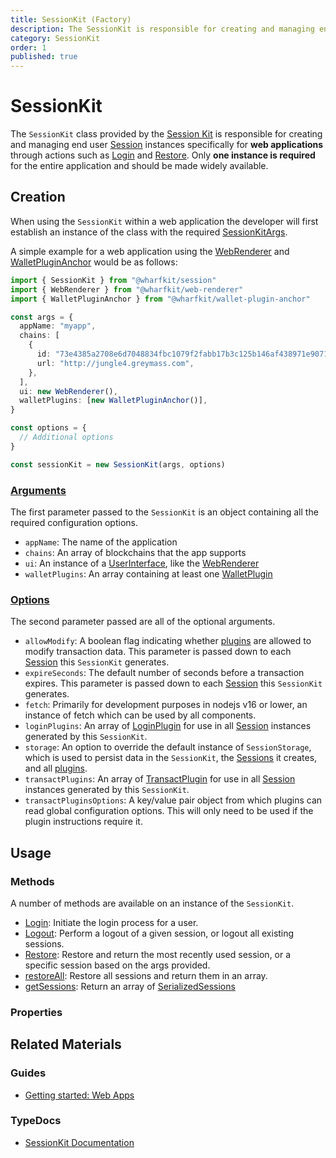 ```yaml
---
title: SessionKit (Factory)
description: The SessionKit is responsible for creating and managing end user Session instances for web applications through methods such as login and restore.
category: SessionKit
order: 1
published: true
---
```


# SessionKit

The `SessionKit` class provided by the [Session Kit](/docs/sessionkit) is responsible for creating and managing end user [Session](/docs/sessionkit/session) instances specifically for **web applications** through actions such as [Login](/docs/sessionkit/login) and [Restore](/docs/sessionkit/restore). Only **one instance is required** for the entire application and should be made widely available.

## Creation

When using the `SessionKit` within a web application the developer will first establish an instance of the class with the required [SessionKitArgs](https://wharfkit.github.io/session/interfaces/SessionKitArgs.html).

A simple example for a web application using the [WebRenderer](/docs/sessionkit/web-renderer) and [WalletPluginAnchor](#) would be as follows:

```ts
import { SessionKit } from "@wharfkit/session"
import { WebRenderer } from "@wharfkit/web-renderer"
import { WalletPluginAnchor } from "@wharfkit/wallet-plugin-anchor"

const args = {
  appName: "myapp",
  chains: [
    {
      id: "73e4385a2708e6d7048834fbc1079f2fabb17b3c125b146af438971e90716c4d",
      url: "http://jungle4.greymass.com",
    },
  ],
  ui: new WebRenderer(),
  walletPlugins: [new WalletPluginAnchor()],
}

const options = {
  // Additional options
}

const sessionKit = new SessionKit(args, options)
```

### [Arguments](https://wharfkit.github.io/session/interfaces/SessionKitArgs.html)

The first parameter passed to the `SessionKit` is an object containing all the required configuration options.

- `appName`: The name of the application
- `chains`: An array of blockchains that the app supports
- `ui`: An instance of a [UserInterface](/docs/sessionkit/user-interface), like the [WebRenderer](/docs/sessionkit/web-renderer)
- `walletPlugins`: An array containing at least one [WalletPlugin](/docs/sessionkit/wallet-plugin)

### [Options](https://wharfkit.github.io/session/interfaces/SessionKitOptions.html)

The second parameter passed are all of the optional arguments.

- `allowModify`: A boolean flag indicating whether [plugins](#) are allowed to modify transaction data. This parameter is passed down to each [Session](/docs/sessionkit/session) this `SessionKit` generates.
- `expireSeconds`: The default number of seconds before a transaction expires. This parameter is passed down to each [Session](/docs/sessionkit/session) this `SessionKit` generates.
- `fetch`: Primarily for development purposes in nodejs v16 or lower, an instance of fetch which can be used by all components.
- `loginPlugins`: An array of [LoginPlugin](/docs/sessionkit/login-plugin) for use in all [Session](/docs/sessionkit/session) instances generated by this `SessionKit`.
- `storage`: An option to override the default instance of `SessionStorage`, which is used to persist data in the `SessionKit`, the [Sessions](/docs/sessionkit/session) it creates, and all [plugins](#).
- `transactPlugins`: An array of [TransactPlugin](/docs/sessionkit/transact-plugin) for use in all [Session](/docs/sessionkit/session) instances generated by this `SessionKit`.
- `transactPluginsOptions`: A key/value pair object from which plugins can read global configuration options. This will only need to be used if the plugin instructions require it.

## Usage

### Methods

A number of methods are available on an instance of the `SessionKit`.

- [Login](/docs/sessionkit/login): Initiate the login process for a user.
- [Logout](/docs/sessionkit/logout): Perform a logout of a given session, or logout all existing sessions.
- [Restore](/docs/sessionkit/restore): Restore and return the most recently used session, or a specific session based on the args provided.
- [restoreAll](#): Restore all sessions and return them in an array.
- [getSessions](#): Return an array of [SerializedSessions](#)

### Properties

## Related Materials

### Guides

- [Getting started: Web Apps](/guides/sessionkit/getting-started-web-app)

### TypeDocs

- [SessionKit Documentation](https://wharfkit.github.io/session/classes/SessionKit.html)

